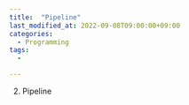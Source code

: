 ```yaml
---
title:  "Pipeline"
last_modified_at: 2022-09-08T09:00:00+09:00
categories:
  - Programming
tags: 
  - 

---
```



2. Pipeline
